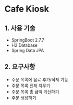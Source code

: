# Cafe Kiosk

## 1. 사용 기술
- SpringBoot 2.7.7
- H2 Database
- Spring Data JPA

## 2. 요구사항
- 주문 목록에 음료 추가/삭제 기능
- 주문 목록 전체 지우기
- 주문 목록 총 금액 계산하기
- 주문 생성하기

